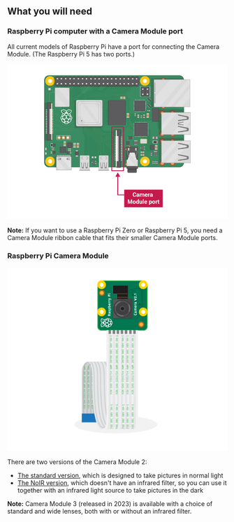 ## What you will need

### Raspberry Pi computer with a Camera Module port

All current models of Raspberry Pi have a port for connecting the Camera Module. (The Raspberry Pi 5 has two ports.)

![Raspberry Pi 3B+ with Camera Module port labelled](images/pi4-camera-port.png)

**Note:** If you want to use a Raspberry Pi Zero or Raspberry Pi 5, you need a Camera Module ribbon cable that fits their smaller Camera Module ports.

### Raspberry Pi Camera Module

![Raspberry Pi Camera Module](images/camera-module.png)

There are two versions of the Camera Module 2:

* [The standard version](https://www.raspberrypi.org/products/camera-module-v2/), which is designed to take pictures in normal light
* [The NoIR version](https://www.raspberrypi.org/products/pi-noir-camera-v2/), which doesn't have an infrared filter, so you can use it together with an infrared light source to take pictures in the dark

**Note:** Camera Module 3 (released in 2023) is available with a choice of standard and wide lenses, both with or without an infrared filter.
